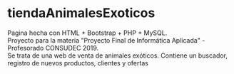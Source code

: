 # tiendaAnimalesExoticos
Pagina hecha con HTML + Bootstrap + PHP + MySQL. <br>Proyecto para la materia "Proyecto Final de Informática Aplicada" - Profesorado CONSUDEC 2019.<br>Se trata de una web de venta de animales exóticos. Contiene un buscador, registro de nuevos productos, clientes y ofertas

